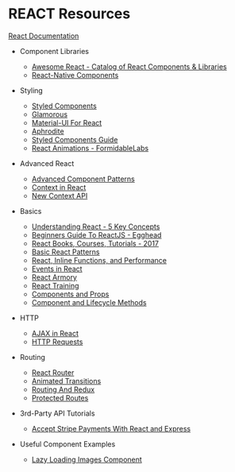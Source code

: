# REACT Resources

[React Documentation](https://www.reactjs.org)

* Component Libraries

  * [Awesome React - Catalog of React Components & Libraries](https://github.com/brillout/awesome-react-components)
  * [React-Native Components](http://www.awesome-react-native.com/)

* Styling

  * [Styled Components](https://www.styled-components.com/)
  * [Glamorous](https://glamorous.rocks/)
  * [Material-UI For React](http://www.material-ui.com/)
  * [Aphrodite](https://github.com/Khan/aphrodite)
  * [Styled Components Guide](https://www.sitepoint.com/style-react-components-styled-components/)
  * [React Animations - FormidableLabs](https://github.com/FormidableLabs/react-animations)

* Advanced React

  * [Advanced Component Patterns](https://egghead.io/courses/advanced-react-component-patterns)
  * [Context in React](https://reactjs.org/docs/context.html)
  * [New Context API](https://medium.com/dailyjs/reacts-%EF%B8%8F-new-context-api-70c9fe01596b)

* Basics

  * [Understanding React - 5 Key Concepts](https://medium.freecodecamp.org/the-5-things-you-need-to-know-to-understand-react-a1dbd5d114a3)
  * [Beginners Guide To ReactJS - Egghead](https://egghead.io/courses/the-beginner-s-guide-to-reactjs)
  * [React Books, Courses, Tutorials - 2017](https://reactdom.com/blog/reactjs-books)
  * [Basic React Patterns](https://reactpatterns.com/)
  * [React, Inline Functions, and Performance](https://cdb.reacttraining.com/react-inline-functions-and-performance-bdff784f5578)
  * [Events in React](https://reactarmory.com/guides/react-events-cheatsheet)
  * [React Armory](https://reactarmory.com/)
  * [React Training](https://reacttraining.com/)
  * [Components and Props](https://reactjs.org/docs/components-and-props.html)
  * [Component and Lifecycle Methods](https://reactjs.org/docs/react-component.html)

* HTTP

  * [AJAX in React](https://daveceddia.com/ajax-requests-in-react/)
  * [HTTP Requests](https://javascriptplayground.com/http-requests-reactjs/)

* Routing

  * [React Router](https://reacttraining.com/react-router/)
  * [Animated Transitions](https://medium.freecodecamp.org/animated-transitions-with-react-router-a0ad00e633f1)
  * [Routing And Redux](https://reacttraining.com/react-router/web/guides/redux-integration)
  * [Protected Routes](https://tylermcginnis.com/react-router-protected-routes-authentication/)

* 3rd-Party API Tutorials

  * [Accept Stripe Payments With React and Express](https://github.com/DevMountain/guest-lecturer-interface/pull/28)

* Useful Component Examples

  * [Lazy Loading Images Component](https://medium.com/jsguru/react-image-lazy-loading-component-246e0cdcce02)
